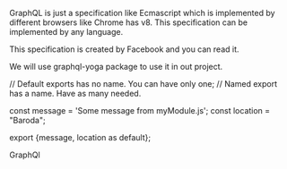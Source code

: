 GraphQL is just a specification like Ecmascript which is implemented by different browsers like Chrome has v8.
This specification can be implemented by any language.


This specification is created by Facebook and you can read it.

We will use graphql-yoga package to use it in out project.


// Default exports has no name. You can have only one;
// Named export has a name. Have as many needed.

const message = 'Some message from myModule.js';
const location = "Baroda";


export {message, location as default};

GraphQl 